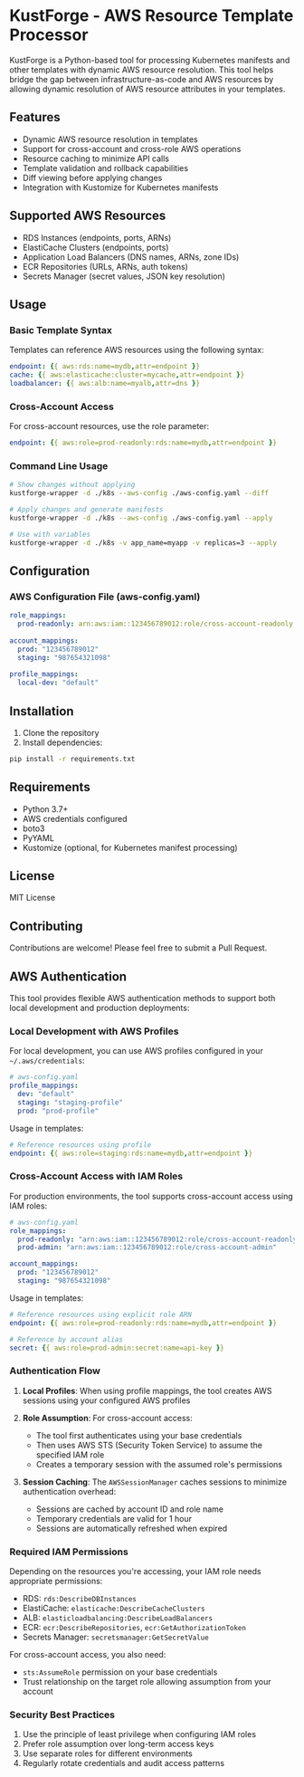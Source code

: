 # KustForge - AWS Resource Template Processor

KustForge is a Python-based tool for processing Kubernetes manifests and other templates with dynamic AWS resource resolution. This tool helps bridge the gap between infrastructure-as-code and AWS resources by allowing dynamic resolution of AWS resource attributes in your templates.

## Features

- Dynamic AWS resource resolution in templates
- Support for cross-account and cross-role AWS operations
- Resource caching to minimize API calls
- Template validation and rollback capabilities
- Diff viewing before applying changes
- Integration with Kustomize for Kubernetes manifests

## Supported AWS Resources

- RDS Instances (endpoints, ports, ARNs)
- ElastiCache Clusters (endpoints, ports)
- Application Load Balancers (DNS names, ARNs, zone IDs)
- ECR Repositories (URLs, ARNs, auth tokens)
- Secrets Manager (secret values, JSON key resolution)

## Usage

### Basic Template Syntax

Templates can reference AWS resources using the following syntax:

```yaml
endpoint: {{ aws:rds:name=mydb,attr=endpoint }}
cache: {{ aws:elasticache:cluster=mycache,attr=endpoint }}
loadbalancer: {{ aws:alb:name=myalb,attr=dns }}
```

### Cross-Account Access

For cross-account resources, use the role parameter:

```yaml
endpoint: {{ aws:role=prod-readonly:rds:name=mydb,attr=endpoint }}
```

### Command Line Usage

```bash
# Show changes without applying
kustforge-wrapper -d ./k8s --aws-config ./aws-config.yaml --diff

# Apply changes and generate manifests
kustforge-wrapper -d ./k8s --aws-config ./aws-config.yaml --apply

# Use with variables
kustforge-wrapper -d ./k8s -v app_name=myapp -v replicas=3 --apply
```

## Configuration

### AWS Configuration File (aws-config.yaml)

```yaml
role_mappings:
  prod-readonly: arn:aws:iam::123456789012:role/cross-account-readonly
  
account_mappings:
  prod: "123456789012"
  staging: "987654321098"
  
profile_mappings:
  local-dev: "default"
```

## Installation

1. Clone the repository
2. Install dependencies:
```bash
pip install -r requirements.txt
```

## Requirements

- Python 3.7+
- AWS credentials configured
- boto3
- PyYAML
- Kustomize (optional, for Kubernetes manifest processing)

## License

MIT License

## Contributing

Contributions are welcome! Please feel free to submit a Pull Request.

## AWS Authentication

This tool provides flexible AWS authentication methods to support both local development and production deployments:

### Local Development with AWS Profiles

For local development, you can use AWS profiles configured in your `~/.aws/credentials`:

```yaml
# aws-config.yaml
profile_mappings:
  dev: "default"
  staging: "staging-profile"
  prod: "prod-profile"
```

Usage in templates:
```yaml
# Reference resources using profile
endpoint: {{ aws:role=staging:rds:name=mydb,attr=endpoint }}
```

### Cross-Account Access with IAM Roles

For production environments, the tool supports cross-account access using IAM roles:

```yaml
# aws-config.yaml
role_mappings:
  prod-readonly: "arn:aws:iam::123456789012:role/cross-account-readonly"
  prod-admin: "arn:aws:iam::123456789012:role/cross-account-admin"

account_mappings:
  prod: "123456789012"
  staging: "987654321098"
```

Usage in templates:
```yaml
# Reference resources using explicit role ARN
endpoint: {{ aws:role=prod-readonly:rds:name=mydb,attr=endpoint }}

# Reference by account alias
secret: {{ aws:role=prod-admin:secret:name=api-key }}
```

### Authentication Flow

1. **Local Profiles**: When using profile mappings, the tool creates AWS sessions using your configured AWS profiles

2. **Role Assumption**: For cross-account access:
   - The tool first authenticates using your base credentials
   - Then uses AWS STS (Security Token Service) to assume the specified IAM role
   - Creates a temporary session with the assumed role's permissions

3. **Session Caching**: The `AWSSessionManager` caches sessions to minimize authentication overhead:
   - Sessions are cached by account ID and role name
   - Temporary credentials are valid for 1 hour
   - Sessions are automatically refreshed when expired

### Required IAM Permissions

Depending on the resources you're accessing, your IAM role needs appropriate permissions:

- RDS: `rds:DescribeDBInstances`
- ElastiCache: `elasticache:DescribeCacheClusters`
- ALB: `elasticloadbalancing:DescribeLoadBalancers`
- ECR: `ecr:DescribeRepositories`, `ecr:GetAuthorizationToken`
- Secrets Manager: `secretsmanager:GetSecretValue`

For cross-account access, you also need:
- `sts:AssumeRole` permission on your base credentials
- Trust relationship on the target role allowing assumption from your account

### Security Best Practices

1. Use the principle of least privilege when configuring IAM roles
2. Prefer role assumption over long-term access keys
3. Use separate roles for different environments
4. Regularly rotate credentials and audit access patterns
